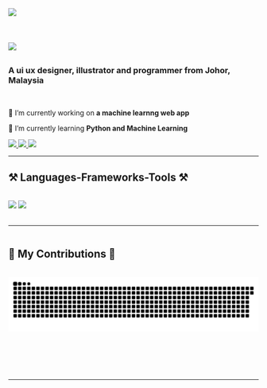 <img style="align-items: end;" src="https://visitor-badge.laobi.icu/badge?page_id=Liyana04.Liyana04" />

<h1 style="align-content: center;">
    <img src="https://readme-typing-svg.herokuapp.com/?font=Righteous&size=35&center=true&vCenter=true&width=500&height=70&duration=4000&lines=Hi+There!+👋;+I'm+Nur+Liyana!;" />
</h1>

<h3 style="align-content: center;">A ui ux designer, illustrator and programmer from Johor, Malaysia</h3>

<br/>

<div style="align-content: center;">
 
 🔭 I’m currently working on **a machine learnng web app**
 
 🌱 I’m currently learning **Python and Machine Learning**

 </div>

 <div style="align-content: center;"> 
  <a href="mailto:liyanaaris04@gmail.com">
    <img src="https://img.shields.io/badge/Gmail-333333?style=for-the-badge&logo=gmail&logoColor=red" />
  </a>
  <a href="https://www.linkedin.com/in/nur-liyana-aris/" target="_blank">
    <img src="https://img.shields.io/badge/LinkedIn-0077B5?style=for-the-badge&logo=linkedin&logoColor=white" target="_blank" />
  </a>
  <a href="https://Liyana04.github.io" target="_blank">
     <img src="https://img.shields.io/badge/Portfolio-FF5722?style=for-the-badge&logo=todoist&logoColor=white" target="_blank" /> <!-- sqlite, safari, google-chrome are other good icon options -->
  </a>
</div>

 <hr/>
 
<h2 style="align-content: center;">⚒️ Languages-Frameworks-Tools ⚒️</h2>
<br/>
<div style="align-content: center;">
    <img src="https://skillicons.dev/icons?i=html,bootstrap,css,vscode,github,procreate,power bi,figma,tailwind,git" />
    <img src="https://skillicons.dev/icons?i=python,javascript,mysql,flask" /><br>
</div>

<br/>
<hr/>

<div style="align-content: center;">
  <h2>🐍 My Contributions 🐍</h2>
  <br>
  <img alt="snake eating my contributions" src="https://raw.githubusercontent.com/Liyana04/Liyana04/output/github-contribution-grid-snake.svg" />
  
  <br/><br/><br/>
</div>

<hr/>